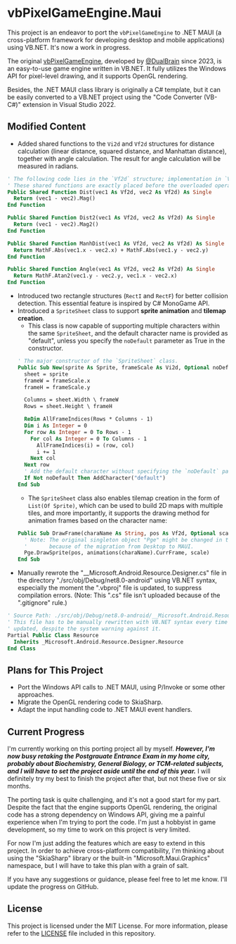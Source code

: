 # vbPixelGameEngine.Maui

This project is an endeavor to port the `vbPixelGameEngine` to .NET MAUI (a cross-platform framework for developing desktop and mobile applications) using VB.NET. It's now a work in progress.

The original [vbPixelGameEngine](https://github.com/DualBrain/vbPixelGameEngine), developed by [@DualBrain](https://github.com/DualBrain) since 2023, is an easy-to-use game engine written in VB.NET. It fully utilizes the Windows API for pixel-level drawing, and it supports OpenGL rendering.

Besides, the .NET MAUI class library is originally a C# template, but it can be easily converted to a VB.NET project using the "Code Converter (VB-C#)" extension in Visual Studio 2022.

## Modified Content

- Added shared functions to the `Vi2d` and `Vf2d` structures for distance calculation (linear distance, squared distance, and Manhattan distance), together with angle calculation. The result for angle calculation will be measured in radians.
```vb
' The following code lies in the `Vf2d` structure; implementation in `Vi2d` is similar.
' These shared functions are exactly placed before the overloaded operators.
Public Shared Function Dist(vec1 As Vf2d, vec2 As Vf2d) As Single
  Return (vec1 - vec2).Mag()
End Function

Public Shared Function Dist2(vec1 As Vf2d, vec2 As Vf2d) As Single
  Return (vec1 - vec2).Mag2()
End Function

Public Shared Function ManhDist(vec1 As Vf2d, vec2 As Vf2d) As Single
  Return MathF.Abs(vec1.x - vec2.x) + MathF.Abs(vec1.y - vec2.y)
End Function

Public Shared Function Angle(vec1 As Vf2d, vec2 As Vf2d) As Single
  Return MathF.Atan2(vec1.y - vec2.y, vec1.x - vec2.x)
End Function
```
- Introduced two rectangle structures (`RectI` and `RectF`) for better collision detection. This essential feature is inspired by C# MonoGame API.
- Introduced a `SpriteSheet` class to support **sprite animation** and **tilemap creation**.
  - This class is now capable of supporting multiple characters within the same `SpriteSheet`, and the default character name is provided as "default", unless you specify the `noDefault` parameter as True in the constructor.
  ``` vb
  ' The major constructor of the `SpriteSheet` class.
  Public Sub New(sprite As Sprite, frameScale As Vi2d, Optional noDefault As Boolean = False)
    sheet = sprite
    frameW = frameScale.x
    frameH = frameScale.y

    Columns = sheet.Width \ frameW
    Rows = sheet.Height \ frameH

    ReDim AllFrameIndices(Rows * Columns - 1)
    Dim i As Integer = 0
    For row As Integer = 0 To Rows - 1
      For col As Integer = 0 To Columns - 1
        AllFrameIndices(i) = (row, col)
        i += 1
      Next col
    Next row
    ' Add the default character without specifying the `noDefault` parameter.
    If Not noDefault Then AddCharacter("default")
  End Sub
  ```
  - The `SpriteSheet` class also enables tilemap creation in the form of `List(Of Sprite)`, which can be used to build 2D maps with multiple tiles, and more importantly, it supports the drawing method for animation frames based on the character name:
  ``` vb
  Public Sub DrawFrame(charaName As String, pos As Vf2d, Optional scale As Integer = 1)
    ' Note: The original singleton object "Pge" might be changed in the future,
    '       because of the migration from Desktop to MAUI.
    Pge.DrawSprite(pos, animations(charaName).CurrFrame, scale)
  End Sub
  ```
- Manually rewrote the "__Microsoft.Android.Resource.Designer.cs" file in the directory "./src/obj/Debug/net8.0-android" using VB.NET syntax, especially the moment the ".vbproj" file is updated, to suppress compilation errors. (Note: This ".cs" file isn't uploaded because of the ".gitignore" rule.)
```vb
' Source Path: ./src/obj/Debug/net8.0-android/__Microsoft.Android.Resource.Designer.cs
' This file has to be manually rewritten with VB.NET syntax every time the ".vbproj" file is 
' updated, despite the system warning against it.
Partial Public Class Resource
  Inherits _Microsoft.Android.Resource.Designer.Resource
End Class
```

## Plans for This Project

- Port the Windows API calls to .NET MAUI, using P/Invoke or some other approaches.
- Migrate the OpenGL rendering code to SkiaSharp.
- Adapt the input handling code to .NET MAUI event handlers.

## Current Progress

I'm currently working on this porting project all by myself. *__However, I'm now busy retaking the Postgrauate Entrance Exam in my home city, probably about Biochemistry, General Biology, or TCM-related subjects, and I will have to set the project aside until the end of this year.__* I will definitely try my best to finish the project after that, but not these five or six months.

The porting task is quite challenging, and it's not a good start for my part. Despite the fact that the engine supports OpenGL rendering, the original code has a strong dependency on Windows API, giving me a painful experience when I'm trying to port the code. I'm just a hobbyist in game development, so my time to work on this project is very limited.

For now I'm just adding the features which are easy to extend in this project. In order to achieve cross-platform compatibility, I'm thinking about using the "SkiaSharp" library or the built-in "Microsoft.Maui.Graphics" namespace, but I will have to take this plan with a grain of salt.

If you have any suggestions or guidance, please feel free to let me know. I'll update the progress on GitHub.

## License

This project is licensed under the MIT License. For more information, please refer to the [LICENSE](LICENSE) file included in this repository.
